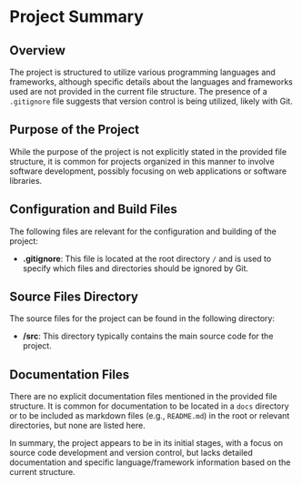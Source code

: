 # Project Summary

## Overview
The project is structured to utilize various programming languages and frameworks, although specific details about the languages and frameworks used are not provided in the current file structure. The presence of a `.gitignore` file suggests that version control is being utilized, likely with Git.

## Purpose of the Project
While the purpose of the project is not explicitly stated in the provided file structure, it is common for projects organized in this manner to involve software development, possibly focusing on web applications or software libraries.

## Configuration and Build Files
The following files are relevant for the configuration and building of the project:

- **.gitignore**: This file is located at the root directory `/` and is used to specify which files and directories should be ignored by Git.

## Source Files Directory
The source files for the project can be found in the following directory:

- **/src**: This directory typically contains the main source code for the project.

## Documentation Files
There are no explicit documentation files mentioned in the provided file structure. It is common for documentation to be located in a `docs` directory or to be included as markdown files (e.g., `README.md`) in the root or relevant directories, but none are listed here. 

In summary, the project appears to be in its initial stages, with a focus on source code development and version control, but lacks detailed documentation and specific language/framework information based on the current structure.